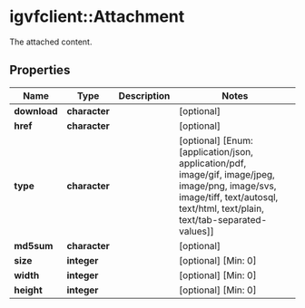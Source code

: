 # igvfclient::Attachment

The attached content.

## Properties
Name | Type | Description | Notes
------------ | ------------- | ------------- | -------------
**download** | **character** |  | [optional] 
**href** | **character** |  | [optional] 
**type** | **character** |  | [optional] [Enum: [application/json, application/pdf, image/gif, image/jpeg, image/png, image/svs, image/tiff, text/autosql, text/html, text/plain, text/tab-separated-values]] 
**md5sum** | **character** |  | [optional] 
**size** | **integer** |  | [optional] [Min: 0] 
**width** | **integer** |  | [optional] [Min: 0] 
**height** | **integer** |  | [optional] [Min: 0] 


